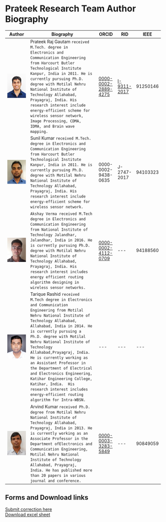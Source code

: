 # Prateek Research Team Author Biography
Author|Biography|ORCID|RID|IEEE  
---|---|---|---|---  
![Prateek_Raj_Gautam](./Prateek_Raj_Gautam.jpg)|Prateek Raj Gautam `received M.Tech. degree in Electronics and Communication Engineering from Harcourt Butler Technological Institute Kanpur, India in 2011. He is currently pursuing Ph.D. degree with Motilal Nehru National Institute of Technology Allahabad, Prayagraj, India. His research interest include energy-efficient scheme for wireless sensor network, Image Processing, CDMA, IDMA, and Brain wave mapping.`|[0000-0002-2889-4275](http://orcid.org/0000-0002-2889-4275)|[I-9311-2017](http://www.researcherid.com/rid/I-9311-2017)|91250146
![Prateek_Raj_Gautam](./Sunil_Kumar.jpg)|Sunil Kumar `received M.Tech. degree in Electronics and Communication Engineering from Harcourt Butler Technological Institute Kanpur, India in 2011. He is currently pursuing Ph.D.    degree with Motilal Nehru National Institute of Technology Allahabad, Prayagraj, India. His research interest include energy-efficient scheme for wireless sensor network.` |0000-0002-9438-0635|J-2747-2017|94103323
![Akshay Verma](./Akshay_Verma.jpg)|`Akshay Verma received M.Tech degree in Electronics and Communication Engineering from National Institute of Technology Jalandhar, Jalandhar, India in 2016. He is currently pursuing Ph.D. degree with Motilal Nehru National Institute of Technology Allahabad, Prayagraj, India. His research interest includes energy efficient routing algorithm designing in wireless sensor networks.`|[0000-0002-4112-0709](https://orcid.org/0000-0002-4112-0709)|---|94188560
![Tariqe_Rashid](./Tarique_Rashid.jpg)|Tarique Rashid `received M.Tech degree in Electronics and Communication Engineering from Motilal Nehru National Institute of Technology Allahabad, Allahabad, India in 2014. He is currently pursuing a Ph.D. degree with Motilal Nehru National Institute of Technology Allahabad,Prayagraj, India. He is currently working as an Assistant Professor in the Department of Electrical and Electronics Engineering, Katihar Engineering College, Katihar, India.  His research interest includes energy-efficient routing algorithm for Intra-WBSN.`|---|---|---
![Arvind Kumar](./Arvind_Kumar.jpg)|Arvind Kumar `received Ph.D. degree from Motilal Nehru National Institute of Technology Allahabad, Prayagraj, India in 2013. He is currently working as an Associate Professor in the Department ofElectronics and Communication Engineering, Motilal Nehru National Institute of Technology Allahabad, Prayagraj,  India. He has published more than 20 papers in various journal and conference.`|[0000-0003-3283-5849](https://orcid.org/)|---|90849059


## Forms and Download links  

[Submit correction here](https://forms.gle/v2c3aVSRJKhpHBAD9)  
[Download excel sheet](https://goo.gl/RUvKE3)
